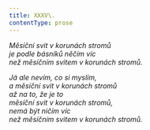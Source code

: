 ```yaml
---
title: XXXV\.
contentType: prose
---
```


<section>

_Měsíční svit v korunách stromů  
je podle básníků něčím víc  
než měsíčním svitem v korunách stromů._

</section>

<section>

_Já ale nevím, co si myslím,  
a měsíční svit v korunách stromů  
až na to, že je to  
měsíční svit v korunách stromů,  
nemá být ničím víc  
než měsíčním svitem v korunách stromů._

</section>
